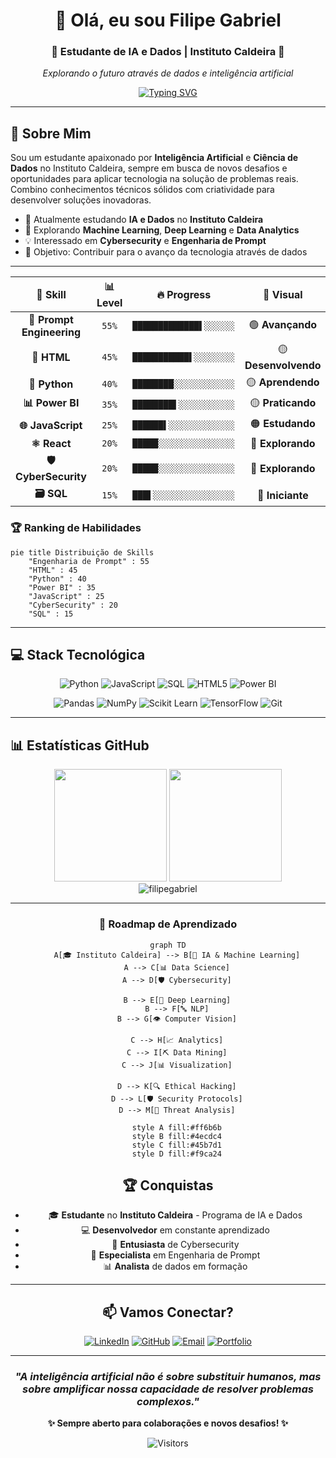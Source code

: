 <div align="center">

# 👋 Olá, eu sou **Filipe Gabriel**

### 🤖 Estudante de IA e Dados | Instituto Caldeira 🚀

*Explorando o futuro através de dados e inteligência artificial*

[![Typing SVG](https://readme-typing-svg.herokuapp.com?font=Fira+Code&size=22&duration=3000&pause=1000&color=00D9FF&center=true&vCenter=true&multiline=true&width=600&height=100&lines=Transformando+dados+em+insights;Construindo+o+futuro+com+IA;Apaixonado+por+tecnologia)](https://git.io/typing-svg)

</div>

---

## 🚀 **Sobre Mim**

Sou um estudante apaixonado por **Inteligência Artificial** e **Ciência de Dados** no Instituto Caldeira, sempre em busca de novos desafios e oportunidades para aplicar tecnologia na solução de problemas reais. Combino conhecimentos técnicos sólidos com criatividade para desenvolver soluções inovadoras.

- 🔭 Atualmente estudando **IA e Dados** no **Instituto Caldeira**
- 🌱 Explorando **Machine Learning**, **Deep Learning** e **Data Analytics**
- 💡 Interessado em **Cybersecurity** e **Engenharia de Prompt**
- 🎯 Objetivo: Contribuir para o avanço da tecnologia através de dados

---

<div align="center">

| 🎯 **Skill** | 📊 **Level** | 🔥 **Progress** | 🎨 **Visual** |
|:---:|:---:|:---:|:---:|
| **🤖 Prompt Engineering** | `55%` | `█████████████▌░░░░░░` | 🟢 **Avançando** |
| **📄 HTML** | `45%` | `███████████▌░░░░░░░░` | 🟡 **Desenvolvendo** |
| **🐍 Python** | `40%` | `████████░░░░░░░░░░░░` | 🟡 **Aprendendo** |
| **📊 Power BI** | `35%` | `████████▌░░░░░░░░░░░` | 🟡 **Praticando** |
| **🌐 JavaScript** | `25%` | `██████▌░░░░░░░░░░░░░` | 🟠 **Estudando** |
| **⚛️ React** | `20%` | `█████░░░░░░░░░░░░░░░` | 🔴 **Explorando** |
| **🛡️ CyberSecurity** | `20%` | `█████░░░░░░░░░░░░░░░` | 🔴 **Explorando** |
| **🗃️ SQL** | `15%` | `███▌░░░░░░░░░░░░░░░░` | 🔴 **Iniciante** |

</div>

### 🏆 **Ranking de Habilidades**

```mermaid
pie title Distribuição de Skills
    "Engenharia de Prompt" : 55
    "HTML" : 45
    "Python" : 40
    "Power BI" : 35
    "JavaScript" : 25
    "CyberSecurity" : 20
    "SQL" : 15
```

</div>

---

## 💻 **Stack Tecnológica**

<div align="center">

![Python](https://img.shields.io/badge/-Python-3776AB?style=for-the-badge&logo=python&logoColor=white)
![JavaScript](https://img.shields.io/badge/-JavaScript-F7DF1E?style=for-the-badge&logo=javascript&logoColor=black)
![SQL](https://img.shields.io/badge/-SQL-336791?style=for-the-badge&logo=postgresql&logoColor=white)
![HTML5](https://img.shields.io/badge/-HTML5-E34F26?style=for-the-badge&logo=html5&logoColor=white)
![Power BI](https://img.shields.io/badge/-Power%20BI-F2C811?style=for-the-badge&logo=powerbi&logoColor=black)

![Pandas](https://img.shields.io/badge/-Pandas-150458?style=for-the-badge&logo=pandas&logoColor=white)
![NumPy](https://img.shields.io/badge/-NumPy-013243?style=for-the-badge&logo=numpy&logoColor=white)
![Scikit Learn](https://img.shields.io/badge/-Scikit%20Learn-F7931E?style=for-the-badge&logo=scikit-learn&logoColor=white)
![TensorFlow](https://img.shields.io/badge/-TensorFlow-FF6F00?style=for-the-badge&logo=tensorflow&logoColor=white)
![Git](https://img.shields.io/badge/-Git-F05032?style=for-the-badge&logo=git&logoColor=white)

</div>

---

## 📊 **Estatísticas GitHub**

<div align="center">
  <img height="180em" src="https://github-readme-stats.vercel.app/api?username=filipegabriel&show_icons=true&theme=tokyonight&include_all_commits=true&count_private=true"/>
  <img height="180em" src="https://github-readme-stats.vercel.app/api/top-langs/?username=filipegabriel&layout=compact&langs_count=7&theme=tokyonight"/>
</div>

<div align="center">
  <img src="https://github-readme-streak-stats.herokuapp.com/?user=filipegabriel&theme=tokyonight" alt="filipegabriel" />
</div>

---

<div align="center">

### 🎨 **Roadmap de Aprendizado**

```mermaid
graph TD
    A[🎓 Instituto Caldeira] --> B[🤖 IA & Machine Learning]
    A --> C[📊 Data Science]
    A --> D[🛡️ Cybersecurity]
    
    B --> E[🧠 Deep Learning]
    B --> F[🔤 NLP]
    B --> G[👁️ Computer Vision]
    
    C --> H[📈 Analytics]
    C --> I[⛏️ Data Mining]
    C --> J[📊 Visualization]
    
    D --> K[🔍 Ethical Hacking]
    D --> L[🛡️ Security Protocols]
    D --> M[🚨 Threat Analysis]
    
    style A fill:#ff6b6b
    style B fill:#4ecdc4
    style C fill:#45b7d1
    style D fill:#f9ca24
```
## 🏆 **Conquistas**

- 🎓 **Estudante** no **Instituto Caldeira** - Programa de IA e Dados
- 💻 **Desenvolvedor** em constante aprendizado
- 🔐 **Entusiasta** de Cybersecurity
- 🤖 **Especialista** em Engenharia de Prompt
- 📊 **Analista** de dados em formação

---

## 📫 **Vamos Conectar?**

<div align="center">

[![LinkedIn](https://img.shields.io/badge/-LinkedIn-0077B5?style=for-the-badge&logo=linkedin&logoColor=white)](https://linkedin.com/in/filipegabriel)
[![GitHub](https://img.shields.io/badge/-GitHub-181717?style=for-the-badge&logo=github&logoColor=white)](https://github.com/DPViega)
[![Email](https://img.shields.io/badge/-Email-D14836?style=for-the-badge&logo=gmail&logoColor=white)](mailto:viega.dev@yahoo.com)
[![Portfolio](https://img.shields.io/badge/-Portfolio-FF5722?style=for-the-badge&logo=todoist&logoColor=white)](dpv-portfolio.vercel.app)

</div>

---

<div align="center">

### *"A inteligência artificial não é sobre substituir humanos, mas sobre amplificar nossa capacidade de resolver problemas complexos."* 

**✨ Sempre aberto para colaborações e novos desafios! ✨**

![Visitors](https://visitor-badge.laobi.icu/badge?page_id=filipegabriel.filipegabriel)

</div>
